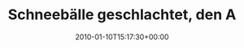 ---
retweeted: false
source: <a href="http://twitter.com" rel="nofollow">Twitter Web Client</a>
entities:
  hashtags:
  - text: Sonntag
    indices:
    - '74'
    - '82'
  symbols: []
  user_mentions:
  - name: Die Z99
    screen_name: dachwg
    indices:
    - '90'
    - '97'
    id_str: '91882733'
    id: '91882733'
  urls: []
display_text_range:
- '0'
- '98'
favorite_count: '0'
id_str: '7595099639'
truncated: false
retweet_count: '0'
id: '7595099639'
created_at: Sun Jan 10 15:17:30 +0000 2010
favorited: false
full_text: 'Schneebälle geschlachtet, den Android geseift und jetzt ab in die Church.
  #Sonntag in der [@dachwg](https://twitter.com/dachwg).'
lang: de
tags:
- Sonntag
- pesos:twitter
date: '2010-01-10T15:17:30+00:00'
src: https://twitter.com/bascht/status/7595099639
original_url: https://twitter.com/bascht/status/7595099639
type: twitter_tweet
text: 'Schneebälle geschlachtet, den Android geseift und jetzt ab in die Church. #Sonntag
  in der [@dachwg](https://twitter.com/dachwg).'
title: Schneebälle geschlachtet, den A

---